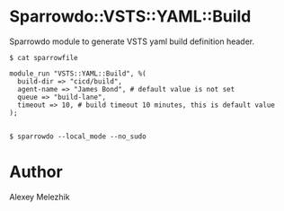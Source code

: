 # Sparrowdo::VSTS::YAML::Build

Sparrowdo module to generate VSTS yaml build definition header.


    $ cat sparrowfile

    module_run "VSTS::YAML::Build", %(
      build-dir => "cicd/build",
      agent-name => "James Bond", # default value is not set
      queue => "build-lane",
      timeout => 10, # build timeout 10 minutes, this is default value
    );


    $ sparrowdo --local_mode --no_sudo

# Author

Alexey Melezhik

